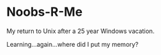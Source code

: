 Noobs-R-Me
==========

My return to Unix after a 25 year Windows vacation.

Learning...again...where did I put my memory?
